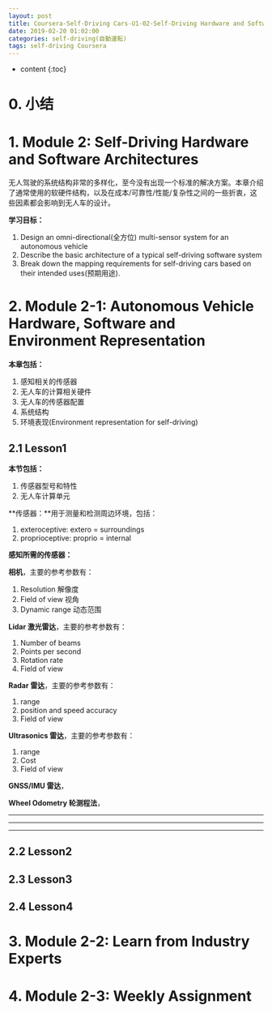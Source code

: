 ```yaml
---
layout: post
title: Coursera-Self-Driving Cars-U1-02-Self-Driving Hardware and Software Architectures
date: 2019-02-20 01:02:00
categories: self-driving(自動運転)
tags: self-driving Coursera
---
```

* content
{:toc}

# 0. 小结

# 1. Module 2: Self-Driving Hardware and Software Architectures

无人驾驶的系统结构非常的多样化，至今没有出现一个标准的解决方案。本章介绍了通常使用的软硬件结构，以及在成本/可靠性/性能/复杂性之间的一些折衷，这些因素都会影响到无人车的设计。

**学习目标：**
1. Design an omni-directional(全方位) multi-sensor system for an autonomous vehicle
2. Describe the basic architecture of a typical self-driving software system
3. Break down the mapping requirements for self-driving cars based on their intended uses(预期用途).

# 2. Module 2-1: Autonomous Vehicle Hardware, Software and Environment Representation

**本章包括：**
1. 感知相关的传感器
2. 无人车的计算相关硬件
3. 无人车的传感器配置
4. 系统结构
5. 环境表现(Environment representation for self-driving)

## 2.1 Lesson1

**本节包括：**
1. 传感器型号和特性
2. 无人车计算单元

**传感器：**用于测量和检测周边环境，包括：
1. exteroceptive: extero = surroundings
2. proprioceptive: proprio = internal



**感知所需的传感器：**

 **相机**，主要的参考参数有：
  1. Resolution 解像度
  2. Field of view 视角
  3. Dynamic range 动态范围

 **Lidar 激光雷达**，主要的参考参数有：
  1. Number of beams
  2. Points per second
  3. Rotation rate
  4. Field of view

 **Radar 雷达**，主要的参考参数有：
  1. range
  2. position and speed accuracy
  3. Field of view

 **Ultrasonics 雷达**，主要的参考参数有：
  1. range
  2. Cost
  3. Field of view

 **GNSS/IMU 雷达**，

 **Wheel Odometry 轮测程法**，



****


****


****


## 2.2 Lesson2

## 2.3 Lesson3

## 2.4 Lesson4

# 3. Module 2-2: Learn from Industry Experts

# 4. Module 2-3: Weekly Assignment